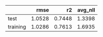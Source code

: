 |          |   rmse |     r2 |   avg_nll |
|:---------|-------:|-------:|----------:|
| test     | 1.0528 | 0.7448 |    1.3398 |
| training | 1.0286 | 0.7613 |    1.6935 |
